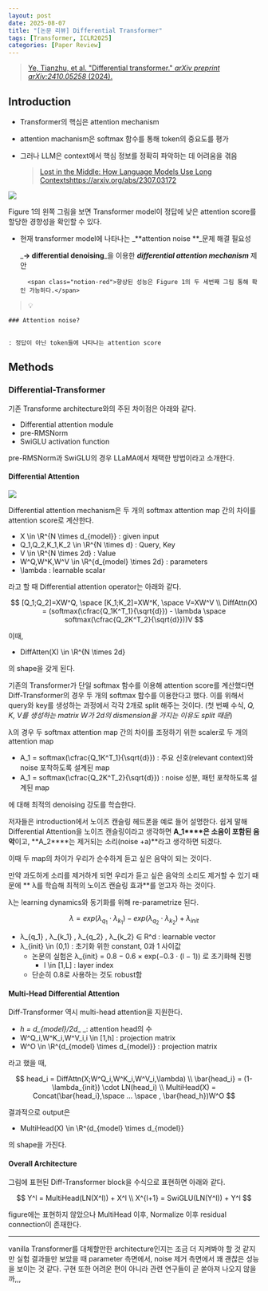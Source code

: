 ```yaml
---
layout: post
date: 2025-08-07
title: "[논문 리뷰] Differential Transformer"
tags: [Transformer, ICLR2025]
categories: [Paper Review]
---
```


> [Ye, Tianzhu, et al. "Differential transformer." ](https://arxiv.org/abs/2410.05258)[_arXiv preprint arXiv:2410.05258_](https://arxiv.org/abs/2410.05258)[ (2024).](https://arxiv.org/abs/2410.05258)



## Introduction

- Transformer의 핵심은 attention mechanism
- attention machanism은 softmax 함수를 통해 token의 중요도를 평가
- 그러나 LLM은 context에서 핵심 정보를 정확히 파악하는 데 어려움을 겪음

	> [Lost in the Middle: How Language Models Use Long Contextshttps://arxiv.org/abs/2307.03172](https://arxiv.org/abs/2307.03172)


![](https://prod-files-secure.s3.us-west-2.amazonaws.com/542b861c-36a8-4051-84e5-8804b6728dba/9083ea56-691a-4752-ae26-47f403431ac8/image.png?X-Amz-Algorithm=AWS4-HMAC-SHA256&X-Amz-Content-Sha256=UNSIGNED-PAYLOAD&X-Amz-Credential=ASIAZI2LB4662QJDRUYL%2F20250828%2Fus-west-2%2Fs3%2Faws4_request&X-Amz-Date=20250828T070058Z&X-Amz-Expires=3600&X-Amz-Security-Token=IQoJb3JpZ2luX2VjEEcaCXVzLXdlc3QtMiJGMEQCIGWMyte48yClv5r2MB38O2iHT1fo3AaW8qzn2WmWwJ4ZAiAP3ucz8mirnI3OE00vHYznRY9MPg9jNNoTxJ69YdUjmyqIBAif%2F%2F%2F%2F%2F%2F%2F%2F%2F%2F8BEAAaDDYzNzQyMzE4MzgwNSIMPvuwKoghFgogOpPGKtwDUjKHSPec5bqqWKyQC1Blt2xvmly%2F84EjUIk%2B%2F%2FaRBIsal0fsP2YsUaGDhr9nK1TGd51Ci90DqFzccNGBiGY%2FwTzydRl7DvaNqIJxobv%2FTsdWLGW1eGuzjyWBUe17hsZyUnucn8wnNiGsafuqBrUfj9Bk0lNLZgkvmzEBjKPEYG5hYH2eyE%2F255xCveNDR4JOoPKIkH9y7BMrc4mvdW74RIAAvDA9L%2BdsuwjoSFaqa5k02EB9pLzKMcJNIV3GkBqrXZnWQuRdLykux1Ok%2BdifE4IeomU%2FM9XJedUPocwJ%2F6GFrPsqOnPvSbuGaZVBU2D8bCWLo7vEcXfuZcww7esdkEiEHeEk9v6iCC1dNcPRfkdSz%2FmRDoqnobNMbTxGIbORt3lv9GmnhE0vmzv2qKcffkOPsaWaNYPx4unmP7YyAB%2B9wB4iUnaXbmUajuvljgWej0uIuseVUxmGtwFNNbWO7JHCI5v886XLyuZu72hn8Px4%2BcHXV9pinflywatRfmFa6ceYYpOkT9c9F9dBYZ3HAnIBFPiy5c0TevMYXghlEYsjAjNcasGXIAySlapzaW3pDddvNMMXslbYnpHqJTUC3MMhon%2BOZO8wO71P%2BrOaQkryFNlUkdgnBQ6bwNcwk%2Bm%2FxQY6pgF4LYLL9AYuADSxHvkKfmdqubXx8y%2FTNbL4SIi4aT1E8wHwZ9HKEJrY7BIVj5o6VOQIpTiaDmJ0f3xjRz5%2BzJkUyLvafP5YOvq9O7DBVLwuDr4joywQ7WN7EuzQAKO4tcbGjH7jNfsOh40w0%2Bc05GIrgfaEEI5jesMZi%2F5I1wuz3C7sk8P7F%2FDTcrhDjdqihQqarzGP6Q88Sl9xq%2BgPDRfayvyvruS3&X-Amz-Signature=61e023f392d6ac5c0dc4005465c5649bc117a6e5ef8f2dc164dcae5c36cae726&X-Amz-SignedHeaders=host&x-amz-checksum-mode=ENABLED&x-id=GetObject)


Figure 1의 왼쪽 그림을 보면 Transformer model이 정답에 낮은 attention score를 할당한 경향성을 확인할 수 있다.

- 현재 transformer model에 나타나는 _**attention noise **_문제 해결 필요성

	_**→ differential denoising**_을 이용한 _**differential attention mechanism**_ 제안


		<span class="notion-red">향상된 성능은 Figure 1의 두 세번째 그림 통해 확인 가능하다.</span>


> 💡 


	### Attention noise?


	: 정답이 아닌 token들에 나타나는 attention score



## Methods



### Differential-Transformer


기존 Transforme architecture와의 주된 차이점은 아래와 같다.

- Differential attention module
- pre-RMSNorm
- SwiGLU activation function

pre-RMSNorm과 SwiGLU의 경우 LLaMA에서 채택한 방법이라고 소개한다.



#### Differential Attention


![](https://prod-files-secure.s3.us-west-2.amazonaws.com/542b861c-36a8-4051-84e5-8804b6728dba/116d70b2-1963-4810-9167-f4c7d8a06e8f/image.png?X-Amz-Algorithm=AWS4-HMAC-SHA256&X-Amz-Content-Sha256=UNSIGNED-PAYLOAD&X-Amz-Credential=ASIAZI2LB4662QJDRUYL%2F20250828%2Fus-west-2%2Fs3%2Faws4_request&X-Amz-Date=20250828T070058Z&X-Amz-Expires=3600&X-Amz-Security-Token=IQoJb3JpZ2luX2VjEEcaCXVzLXdlc3QtMiJGMEQCIGWMyte48yClv5r2MB38O2iHT1fo3AaW8qzn2WmWwJ4ZAiAP3ucz8mirnI3OE00vHYznRY9MPg9jNNoTxJ69YdUjmyqIBAif%2F%2F%2F%2F%2F%2F%2F%2F%2F%2F8BEAAaDDYzNzQyMzE4MzgwNSIMPvuwKoghFgogOpPGKtwDUjKHSPec5bqqWKyQC1Blt2xvmly%2F84EjUIk%2B%2F%2FaRBIsal0fsP2YsUaGDhr9nK1TGd51Ci90DqFzccNGBiGY%2FwTzydRl7DvaNqIJxobv%2FTsdWLGW1eGuzjyWBUe17hsZyUnucn8wnNiGsafuqBrUfj9Bk0lNLZgkvmzEBjKPEYG5hYH2eyE%2F255xCveNDR4JOoPKIkH9y7BMrc4mvdW74RIAAvDA9L%2BdsuwjoSFaqa5k02EB9pLzKMcJNIV3GkBqrXZnWQuRdLykux1Ok%2BdifE4IeomU%2FM9XJedUPocwJ%2F6GFrPsqOnPvSbuGaZVBU2D8bCWLo7vEcXfuZcww7esdkEiEHeEk9v6iCC1dNcPRfkdSz%2FmRDoqnobNMbTxGIbORt3lv9GmnhE0vmzv2qKcffkOPsaWaNYPx4unmP7YyAB%2B9wB4iUnaXbmUajuvljgWej0uIuseVUxmGtwFNNbWO7JHCI5v886XLyuZu72hn8Px4%2BcHXV9pinflywatRfmFa6ceYYpOkT9c9F9dBYZ3HAnIBFPiy5c0TevMYXghlEYsjAjNcasGXIAySlapzaW3pDddvNMMXslbYnpHqJTUC3MMhon%2BOZO8wO71P%2BrOaQkryFNlUkdgnBQ6bwNcwk%2Bm%2FxQY6pgF4LYLL9AYuADSxHvkKfmdqubXx8y%2FTNbL4SIi4aT1E8wHwZ9HKEJrY7BIVj5o6VOQIpTiaDmJ0f3xjRz5%2BzJkUyLvafP5YOvq9O7DBVLwuDr4joywQ7WN7EuzQAKO4tcbGjH7jNfsOh40w0%2Bc05GIrgfaEEI5jesMZi%2F5I1wuz3C7sk8P7F%2FDTcrhDjdqihQqarzGP6Q88Sl9xq%2BgPDRfayvyvruS3&X-Amz-Signature=c0d3a2e323626432c0289b3eb47c2a6628958b3570bd31bace652b99526a61b2&X-Amz-SignedHeaders=host&x-amz-checksum-mode=ENABLED&x-id=GetObject)


Differential attention mechanism은 두 개의 softmax attention map 간의 차이를 attention score로 계산한다.

- X \in \R^{N \times d\_{model}} : given input
- Q\_1,Q\_2,K\_1,K\_2 \in \R^{N \times d} : Query, Key
- V \in \R^{N \times 2d} : Value
- W^Q,W^K,W^V \in \R^{d\_{model} \times 2d} : parameters
- \lambda : learnable scalar

라고 할 때 Differential attention operator는 아래와 같다.


$$
[Q_1;Q_2]=XW^Q, \space [K_1;K_2]=XW^K, \space V=XW^V \\
DiffAttn(X) = (softmax(\cfrac{Q_1K^T_1}{\sqrt{d}}) - \lambda \space softmax(\cfrac{Q_2K^T_2}{\sqrt{d}}))V
$$


이때,

- DiffAtten(X) \in \R^{N \times 2d}

의 shape을 갖게 된다.


기존의 Transformer가 단일 softmax 함수를 이용해 attention score를 계산했다면 Diff-Transformer의 경우 두 개의 softmax 함수를 이용한다고 했다. 이를 위해서 query와 key를 생성하는 과정에서 각각 2개로 split 해주는 것이다. <span class="notion-red">(첫 번째 수식, </span><span class="notion-red">_Q, K, V를 생성하는 matrix W가 2d의 dismension을 가지는 이유도 split 때문_</span><span class="notion-red">)</span>


 λ의 경우 두 softmax attention map 간의 차이를 조정하기 위한 scaler로 두 개의 attention map

- A\_1 = softmax(\cfrac{Q\_1K^T\_1}{\sqrt{d}}) : 주요 신호(relevant context)와 noise 포착하도록 설계된 map
- A\_1 = softmax(\cfrac{Q\_2K^T\_2}{\sqrt{d}}) : noise 성분, 패턴 포착하도록 설계된 map 

에 대해 최적의 denoising 강도를 학습한다.


저자들은 introduction에서 노이즈 캔슬링 헤드폰을 예로 들어 설명한다. 쉽게 말해 Differential Attention을 노이즈 캔슬링이라고 생각하면 **A\_1****은 소음이 포함된 음악**이고, **A\_2****는 제거되는 소리(noise +a)**라고 생각하면 되겠다. 


이때 두 map의 차이가 우리가 순수하게 듣고 싶은 음악이 되는 것이다. 


만약 과도하게 소리를 제거하게 되면 우리가 듣고 싶은 음악의 소리도 제거할 수 있기 때문에 ** λ를 학습해 최적의 노이즈 캔슬링 효과**를 얻고자 하는 것이다.


λ는 learning dynamics와 동기화를 위해 re-parametrize 된다.


$$
\lambda = exp(\lambda_{q_1} \cdot \lambda_{k_1}) - exp(\lambda_{q_2} \cdot \lambda_{k_2}) + \lambda_{init}
$$

- λ\_{q\_1} , λ\_{k\_1} , λ\_{q\_2} , λ\_{k\_2} ∈ R^d : learnable vector
- λ\_{init} \in (0,1) : 초기화 위한 constant, 0과 1 사이값
	- 논문의 실험은 λ\_{init} = 0.8 − 0.6 × exp(−0.3 · (l − 1)) 로 초기화해 진행
		- l \in [1,L] : layer index
	- 단순히 0.8로 사용하는 것도 robust함


#### **Multi-Head Differential Attention**


Diff-Transformer 역시 multi-head attention을 지원한다.

- _h = d\_{model}/2d__ _: attention head의 수
- W^Q\_i,W^K\_i,W^V\_i,i \in [1,h] : projection matrix
- W^O \in \R^{d\_{model} \times d\_{model}} : projection matrix

라고 했을 때,


$$
head_i = DiffAttn(X;W^Q_i,W^K_i,W^V_i,\lambda) \\
\bar{head_i} = (1-\lambda_{init}) \cdot LN(head_i) \\
MultiHead(X) = Concat(\bar{head_i},\space ... \space , \bar{head_h})W^O
$$


결과적으로 output은

- MultiHead(X) \in \R^{d\_{model} \times d\_{model}}

의 shape을 가진다.



#### Overall Architecture


그림에 표현된 Diff-Transformer block을 수식으로 표현하면 아래와 같다.


$$
Y^l = MultiHead(LN(X^l)) + X^l \\
X^{l+1} = SwiGLU(LN(Y^l)) + Y^l
$$


figure에는 표현하지 않았으나 MultiHead 이후, Normalize 이후 residual connection이 존재한다.


---


vanilla Transformer를 대체할만한 architecture인지는 조금 더 지켜봐야 할 것 같지만 실험 결과들만 보았을 때 parameter 측면에서, noise 제거 측면에서 꽤 괜찮은 성능을 보이는 것 같다. 구현 또한 어려운 편이 아니라 관련 연구들이 곧 쏟아져 나오지 않을까,,,


